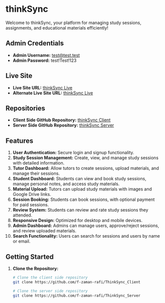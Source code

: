 # thinkSync

Welcome to thinkSync, your platform for managing study sessions, assignments, and educational materials efficiently!

## Admin Credentials
- **Admin Username:** test@test.test
- **Admin Password:** test!Test!123

## Live Site
- **Live Site URL:** [thinkSync Live](https://thinksynccc.web.app)
- **Alternate Live Site URL:** [thinkSync Live](https://thinksync.netlify.app)

## Repositories
- **Client Side GitHub Repository:** [thinkSync Client](https://github.com/f-zaman-rafi/ThinkSync_Client)
- **Server Side GitHub Repository:** [thinkSync Server](https://github.com/f-zaman-rafi/ThinkSync_Server)

## Features
1. **User Authentication:** Secure login and signup functionality.
2. **Study Session Management:** Create, view, and manage study sessions with detailed information.
3. **Tutor Dashboard:** Allow tutors to create sessions, upload materials, and manage their sessions.
4. **Student Dashboard:** Students can view and book study sessions, manage personal notes, and access study materials.
5. **Material Upload:** Tutors can upload study materials with images and Google Drive links.
6. **Session Booking:** Students can book sessions, with optional payment for paid sessions.
7. **Review System:** Students can review and rate study sessions they attended.
8. **Responsive Design:** Optimized for desktop and mobile devices.
9. **Admin Dashboard:** Admins can manage users, approve/reject sessions, and review uploaded materials.
10. **Search Functionality:** Users can search for sessions and users by name or email.

## Getting Started
1. **Clone the Repository:**
   ```bash
   # Clone the client side repository
   git clone https://github.com/f-zaman-rafi/ThinkSync_Client
   
   # Clone the server side repository
   git clone https://github.com/f-zaman-rafi/ThinkSync_Server
